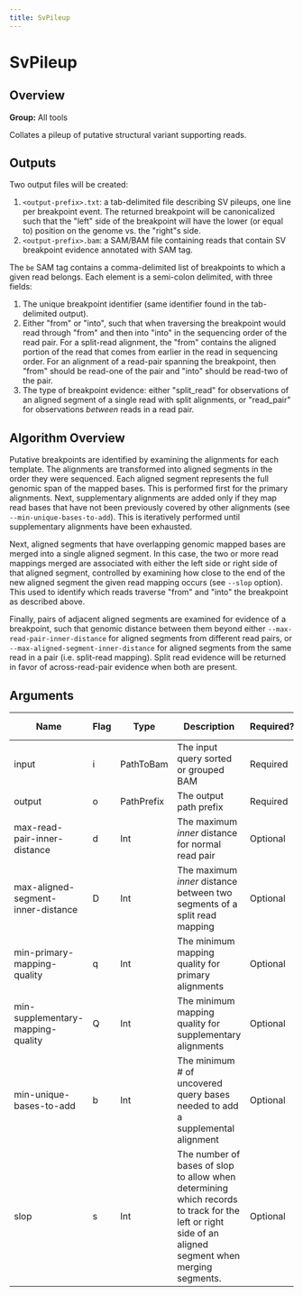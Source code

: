 ```yaml
---
title: SvPileup
---
```


# SvPileup

## Overview
**Group:** All tools

Collates a pileup of putative structural variant supporting reads.

## Outputs

Two output files will be created:

1. `<output-prefix>.txt`: a tab-delimited file describing SV pileups, one line per breakpoint event.  The returned
   breakpoint will be canonicalized such that the "left" side of the breakpoint will have the lower (or equal to)
   position on the genome vs. the "right"s side.
2. `<output-prefix>.bam`: a SAM/BAM file containing reads that contain SV breakpoint evidence annotated with SAM
  tag.

The `be` SAM tag contains a comma-delimited list of breakpoints to which a given read belongs.  Each element is
a semi-colon delimited, with three fields:

1. The unique breakpoint identifier (same identifier found in the tab-delimited output).
2. Either "from" or "into", such that when traversing the breakpoint would read through "from" and then into
   "into" in the sequencing order of the read pair.  For a split-read alignment, the "from" contains the aligned
   portion of the read that comes from earlier in the read in sequencing order.  For an alignment of a read-pair
   spanning the breakpoint, then "from" should be read-one of the pair and "into" should be read-two of the pair.
3. The type of breakpoint evidence: either "split_read" for observations of an aligned segment of a single read
   with split alignments, or "read_pair" for observations _between_ reads in a read pair.

## Algorithm Overview

Putative breakpoints are identified by examining the alignments for each template. The alignments are transformed
into aligned segments in the order they were sequenced.  Each aligned segment represents the full genomic span of
the mapped bases.  This is performed first for the primary alignments.  Next, supplementary alignments are added
only if they map read bases that have not been previously covered by other alignments (see
`--min-unique-bases-to-add`).  This is iteratively performed until supplementary alignments have been exhausted.

Next, aligned segments that have overlapping genomic mapped bases are merged into a single aligned
segment.  In this case, the two or more read mappings merged are associated with either the left side or right
side of that aligned segment, controlled by examining how close to the end of the new aligned segment the given
read mapping occurs (see `--slop` option).  This used to identify which reads traverse "from" and "into" the
breakpoint as described above.

Finally, pairs of adjacent aligned segments are examined for evidence of a breakpoint, such that genomic distance
between them beyond either `--max-read-pair-inner-distance` for aligned segments from different read pairs, or
`--max-aligned-segment-inner-distance` for aligned segments from the same read in a pair (i.e. split-read mapping).
Split read evidence will be returned in favor of across-read-pair evidence when both are present.

## Arguments

|Name|Flag|Type|Description|Required?|Max Values|Default Value(s)|
|----|----|----|-----------|---------|----------|----------------|
|input|i|PathToBam|The input query sorted or grouped BAM|Required|1||
|output|o|PathPrefix|The output path prefix|Required|1||
|max-read-pair-inner-distance|d|Int|The maximum _inner_ distance for normal read pair|Optional|1|1000|
|max-aligned-segment-inner-distance|D|Int|The maximum _inner_ distance between two segments of a split read mapping|Optional|1|100|
|min-primary-mapping-quality|q|Int|The minimum mapping quality for primary alignments|Optional|1|30|
|min-supplementary-mapping-quality|Q|Int|The minimum mapping quality for supplementary alignments|Optional|1|18|
|min-unique-bases-to-add|b|Int|The minimum # of uncovered query bases needed to add a supplemental alignment|Optional|1|20|
|slop|s|Int|The number of bases of slop to allow when determining which records to track for the left or right side of an aligned segment when merging segments.|Optional|1|5|

